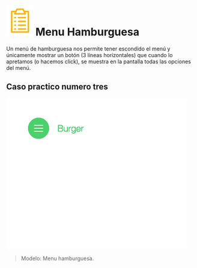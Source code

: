 # ![icon-document](https://github.com/Gloper98/menu-hamburguesa/raw/master/assets/images/icon-document.png "document") Menu Hamburguesa
Un menú de hamburguesa nos permite tener escondido el menú y únicamente mostrar un botón (3 líneas horizontales) que cuando lo apretamos (o hacemos click), se muestra en la pantalla todas las opciones del menú.

## Caso practico numero tres


![burguer-menu](https://github.com/Gloper98/menu-hamburguesa/raw/master/assets/images/burguer.gif "burguer-menu")
>Modelo: Menu hamburguesa.